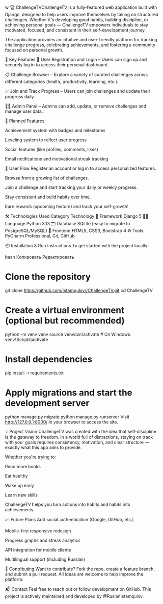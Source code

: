 w 🏆 ChallengeTVChallengeTV is a fully-featured web application built with Django, designed to help users improve themselves by taking on structured challenges. Whether it's developing good habits, building discipline, or achieving personal goals — ChallengeTV empowers individuals to stay motivated, focused, and consistent in their self-development journey.

The application provides an intuitive and user-friendly platform for tracking challenge progress, celebrating achievements, and fostering a community focused on personal growth.

🚀 Key Features
🔐 User Registration and Login – Users can sign up and securely log in to access their personal dashboard.

📋 Challenge Browser – Explore a variety of curated challenges across different categories (health, productivity, learning, etc.).

✅ Join and Track Progress – Users can join challenges and update their progress daily.

🧑‍💼 Admin Panel – Admins can add, update, or remove challenges and manage user data.

🏅 Planned Features:

Achievement system with badges and milestones

Leveling system to reflect user progress

Social features (like profiles, comments, likes)

Email notifications and motivational streak tracking

👥 User Flow
Register an account or log in to access personalized features.

Browse from a growing list of challenges.

Join a challenge and start tracking your daily or weekly progress.

Stay consistent and build habits over time.

Earn rewards (upcoming feature) and track your self-growth!

🛠️ Technologies Used
Category	Technology
🧠 Framework	Django 5
👨‍💻 Language	Python 3.13
🗂️ Database	SQLite (easy to migrate to PostgreSQL/MySQL)
🎨 Frontend	HTML5, CSS3, Bootstrap 4
⚙️ Tools	PyCharm Professional, Git, GitHub

📦 Installation & Run Instructions
To get started with the project locally:

bash
Копировать
Редактировать
# Clone the repository
git clone https://github.com/istamqulovr/ChallengeTV.git
cd ChallengeTV

# Create a virtual environment (optional but recommended)
python -m venv venv
source venv/bin/activate  # On Windows: venv\Scripts\activate

# Install dependencies
pip install -r requirements.txt

# Apply migrations and start the development server
python manage.py migrate
python manage.py runserver
Visit http://127.0.0.1:8000/ in your browser to access the site.

💡 Project Vision
ChallengeTV was created with the idea that self-discipline is the gateway to freedom. In a world full of distractions, staying on track with your goals requires consistency, motivation, and clear structure — exactly what this app aims to provide.

Whether you're trying to:

Read more books

Eat healthy

Wake up early

Learn new skills

ChallengeTV helps you turn actions into habits and habits into achievements.

📈 Future Plans
Add social authentication (Google, GitHub, etc.)

Mobile-first responsive redesign

Progress graphs and streak analytics

API integration for mobile clients

Multilingual support (including Russian)

🤝 Contributing
Want to contribute? Fork the repo, create a feature branch, and submit a pull request. All ideas are welcome to help improve the platform.

📬 Contact
Feel free to reach out or follow development on GitHub.
This project is actively maintained and developed by @RuslanIstamqulov.
